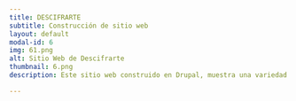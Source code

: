 ```yaml
---
title: DESCIFRARTE
subtitle: Construcción de sitio web
layout: default
modal-id: 6
img: 61.png
alt: Sitio Web de Descifrarte
thumbnail: 6.png
description: Este sitio web construido en Drupal, muestra una variedad de productos artesanales de la tienda Descrifrarte. Se utilizó un diseño OnePage, que en muchos casos permite que el sitio web tenga solo los componentes esenciales y que la navegación sea intuitiva.

---
```

